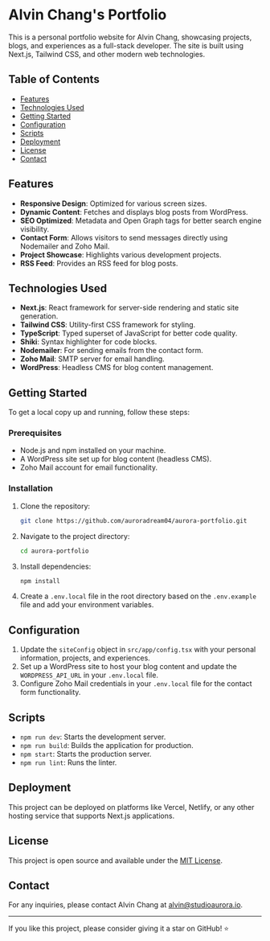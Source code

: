 # Alvin Chang's Portfolio

This is a personal portfolio website for Alvin Chang, showcasing projects, blogs, and experiences as a full-stack developer. The site is built using Next.js, Tailwind CSS, and other modern web technologies.

## Table of Contents

- [Features](#features)
- [Technologies Used](#technologies-used)
- [Getting Started](#getting-started)
- [Configuration](#configuration)
- [Scripts](#scripts)
- [Deployment](#deployment)
- [License](#license)
- [Contact](#contact)

## Features

- **Responsive Design**: Optimized for various screen sizes.
- **Dynamic Content**: Fetches and displays blog posts from WordPress.
- **SEO Optimized**: Metadata and Open Graph tags for better search engine visibility.
- **Contact Form**: Allows visitors to send messages directly using Nodemailer and Zoho Mail.
- **Project Showcase**: Highlights various development projects.
- **RSS Feed**: Provides an RSS feed for blog posts.

## Technologies Used

- **Next.js**: React framework for server-side rendering and static site generation.
- **Tailwind CSS**: Utility-first CSS framework for styling.
- **TypeScript**: Typed superset of JavaScript for better code quality.
- **Shiki**: Syntax highlighter for code blocks.
- **Nodemailer**: For sending emails from the contact form.
- **Zoho Mail**: SMTP server for email handling.
- **WordPress**: Headless CMS for blog content management.

## Getting Started

To get a local copy up and running, follow these steps:

### Prerequisites

- Node.js and npm installed on your machine.
- A WordPress site set up for blog content (headless CMS).
- Zoho Mail account for email functionality.

### Installation

1. Clone the repository:
   ```bash
   git clone https://github.com/auroradream04/aurora-portfolio.git
   ```

2. Navigate to the project directory:
   ```bash
   cd aurora-portfolio
   ```

3. Install dependencies:
   ```bash
   npm install
   ```

4. Create a `.env.local` file in the root directory based on the `.env.example` file and add your environment variables.

## Configuration

1. Update the `siteConfig` object in `src/app/config.tsx` with your personal information, projects, and experiences.
2. Set up a WordPress site to host your blog content and update the `WORDPRESS_API_URL` in your `.env.local` file.
3. Configure Zoho Mail credentials in your `.env.local` file for the contact form functionality.

## Scripts

- `npm run dev`: Starts the development server.
- `npm run build`: Builds the application for production.
- `npm start`: Starts the production server.
- `npm run lint`: Runs the linter.

## Deployment

This project can be deployed on platforms like Vercel, Netlify, or any other hosting service that supports Next.js applications.

## License

This project is open source and available under the [MIT License](LICENSE).

## Contact

For any inquiries, please contact Alvin Chang at alvin@studioaurora.io.

---

If you like this project, please consider giving it a star on GitHub! ⭐